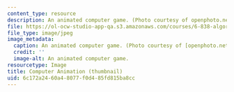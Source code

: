 ```yaml
---
content_type: resource
description: An animated computer game. (Photo courtesy of openphoto.net.)
file: https://ol-ocw-studio-app-qa.s3.amazonaws.com/courses/6-838-algorithms-for-computer-animation-fall-2002/6c172a2460a48077f0d485fd815ba8cc_6-838f02-th.jpg
file_type: image/jpeg
image_metadata:
  caption: An animated computer game. (Photo courtesy of [openphoto.net](http://openphoto.net/).)
  credit: ''
  image-alt: An animated computer game.
resourcetype: Image
title: Computer Animation (thumbnail)
uid: 6c172a24-60a4-8077-f0d4-85fd815ba8cc
---
```

